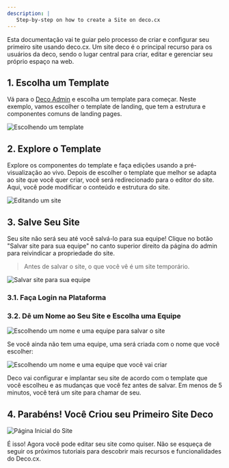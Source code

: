 ```yaml
---
description: |
   Step-by-step on how to create a Site on deco.cx
---
```


Esta documentação vai te guiar pelo processo de criar e configurar seu primeiro site usando deco.cx. Um site deco é o principal recurso para os usuários da deco, sendo o lugar central para criar, editar e gerenciar seu próprio espaço na web.

## 1. Escolha um Template

Vá para o [Deco Admin](https://admin.deco.cx/spaces/new) e escolha um template para começar. Neste exemplo, vamos escolher o template de landing, que tem a estrutura e componentes comuns de landing pages.

![Escolhendo um template](/docs/getting-started/creating-site/choose-template.png)

## 2. Explore o Template

Explore os componentes do template e faça edições usando a pré-visualização ao vivo. Depois de escolher o template que melhor se adapta ao site que você quer criar, você será redirecionado para o editor do site. Aqui, você pode modificar o conteúdo e estrutura do site.

![Editando um site](/docs/getting-started/creating-site/site-editor.png)

## 3. Salve Seu Site

Seu site não será seu até você salvá-lo para sua equipe! Clique no botão "Salvar site para sua equipe" no canto superior direito da página do admin para reivindicar a propriedade do site.

> Antes de salvar o site, o que você vê é um site temporário.

![Salvar site para sua equipe](/docs/getting-started/creating-site/save-site-btn.png)

### 3.1. Faça Login na Plataforma
### 3.2. Dê um Nome ao Seu Site e Escolha uma Equipe

![Escolhendo um nome e uma equipe para salvar o site](/docs/getting-started/creating-site/save-site.png)

Se você ainda não tem uma equipe, uma será criada com o nome que você escolher:

![Escolhendo um nome e uma equipe que você vai criar](/docs/getting-started/creating-site/save-site-and-team.png)

Deco vai configurar e implantar seu site de acordo com o template que você escolheu e as mudanças que você fez antes de salvar. Em menos de 5 minutos, você terá um site para chamar de seu.

## 4. Parabéns! Você Criou seu Primeiro Site Deco

![Página Inicial do Site](/docs/getting-started/creating-site/site-home.png)

É isso! Agora você pode editar seu site como quiser. Não se esqueça de seguir os próximos tutoriais para descobrir mais recursos e funcionalidades do Deco.cx.
